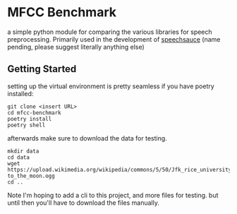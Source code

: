 # MFCC Benchmark

a simple python module for comparing the various libraries for speech preprocessing. Primarily used in the development of [speechsauce](https://github.com/secretsauceai/mfcc-rust) (name pending, please suggest literally anything else)

## Getting Started

setting up the virtual environment is pretty seamless if you have poetry installed:

```shell
git clone <insert URL>
cd mfcc-benchmark
poetry install
poetry shell
```

afterwards make sure to download the data for testing.

```shell
mkdir data
cd data
wget https://upload.wikimedia.org/wikipedia/commons/5/50/Jfk_rice_university_we_choose_to_go_
to_the_moon.ogg
cd ..
```

Note I'm hoping to add a cli to this project, and more files for testing. but until then you'll have to download the files manually.

